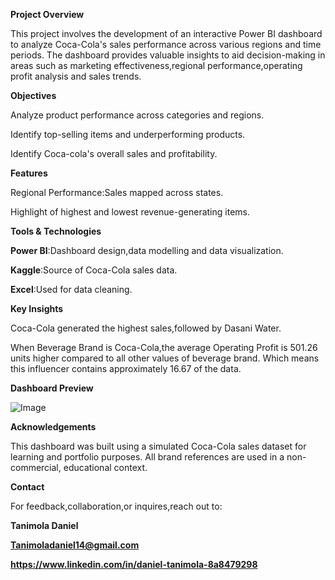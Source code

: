 **Project Overview**

This project involves the development of an interactive Power BI dashboard to analyze Coca-Cola's sales performance across various regions and time periods. The dashboard provides valuable insights to aid decision-making in areas such as marketing effectiveness,regional performance,operating profit analysis and sales trends.

**Objectives**

Analyze product performance across categories and regions.

Identify top-selling items and underperforming products.

Identify Coca-cola's overall sales and profitability.

**Features**

Regional Performance:Sales mapped across states.

Highlight of highest and lowest revenue-generating items.

**Tools & Technologies**

**Power BI**:Dashboard design,data modelling and data visualization.

**Kaggle**:Source of Coca-Cola sales data.

**Excel**:Used for data cleaning.

**Key Insights**

Coca-Cola generated the highest sales,followed by Dasani Water.

When Beverage Brand is Coca-Cola,the average Operating Profit is 501.26 units higher compared to all other values of beverage brand. Which means this influencer contains approximately 16.67 of the data.

**Dashboard Preview**

![Image](https://github.com/user-attachments/assets/23762bac-e3ca-4e1a-9d03-0815cd5263fd)

**Acknowledgements**

This dashboard was built using a simulated Coca-Cola sales dataset for learning and portfolio purposes. All brand references are used in a non-commercial, educational context.

**Contact**

For feedback,collaboration,or inquires,reach out to:

**Tanimola Daniel**

**Tanimoladaniel14@gmail.com**

**https://www.linkedin.com/in/daniel-tanimola-8a8479298**
